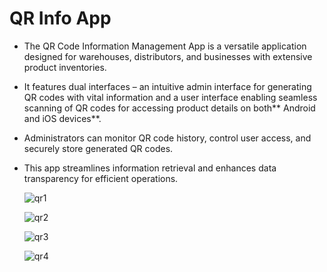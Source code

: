 # QR Info App
- The QR Code Information Management App is a versatile application designed for warehouses, distributors, and businesses with extensive product inventories. 
- It features dual interfaces – an intuitive admin interface for generating QR codes with vital information and a user interface enabling seamless scanning of QR codes for accessing product details on both** Android and iOS devices**.
- Administrators can monitor QR code history, control user access, and securely store generated QR codes.
- This app streamlines information retrieval and enhances data transparency for efficient operations.

  ![qr1](https://github.com/mtalhahabib/qrinfo/assets/96326069/28aff8cd-2ab1-4b7a-ab0e-9348b352e613)

  ![qr2](https://github.com/mtalhahabib/qrinfo/assets/96326069/2a9442e2-ce8d-42a5-84f5-2ee053015b69)

  ![qr3](https://github.com/mtalhahabib/qrinfo/assets/96326069/ce3ef5cb-26df-4795-8a78-1d1815d5d596)

  ![qr4](https://github.com/mtalhahabib/qrinfo/assets/96326069/f20e3c84-2eb1-4c78-8045-b8d75c15e2f2)
